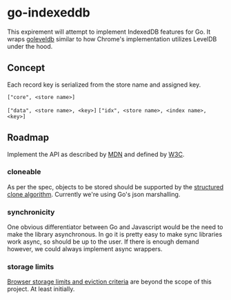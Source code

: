 # go-indexeddb

This expirement will attempt to implement IndexedDB features for Go.
It wraps [goleveldb](https://pkg.go.dev/github.com/syndtr/goleveldb@v1.0.0) similar to how Chrome's implementation utilizes LevelDB under the hood.

## Concept

Each record key is serialized from the store name and assigned key.

`["core", <store name>]`
<!-- `["core", <store name>, "idx", <index name>]` -->
`["data", <store name>, <key>]`
`["idx", <store name>, <index name>, <key>]`

## Roadmap

Implement the API as described by [MDN](https://developer.mozilla.org/en-US/docs/Web/API/IndexedDB_API) and defined by [W3C](https://www.w3.org/TR/IndexedDB/).

### cloneable

As per the spec, objects to be stored should be supported by the [structured clone algorithm](https://developer.mozilla.org/en-US/docs/Web/API/Web_Workers_API/Structured_clone_algorithm). Currently we're using Go's json marshalling.

### synchronicity

One obvious differentiator between Go and Javascript would be the need to make the library asynchronous.
In go it is pretty easy to make sync libraries work async, so should be up to the user. If there is
enough demand however, we could always implement async wrappers.

### storage limits

[Browser storage limits and eviction criteria](https://developer.mozilla.org/en-US/docs/Web/API/IndexedDB_API/Browser_storage_limits_and_eviction_criteria) are beyond the scope of this project. At least initially.
